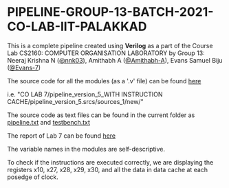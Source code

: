 # PIPELINE-GROUP-13-BATCH-2021-CO-LAB-IIT-PALAKKAD

This is a complete pipeline created using **Verilog** as a part of the Course Lab CS2160: COMPUTER ORGANISATION LABORATORY
by Group 13: Neeraj Krishna N ([@nnk03](https://github.com/nnk03)), Amithabh A ([@Amithabh-A](https://github.com/Amithabh-A)), Evans Samuel Biju ([@Evans-7](https://github.com/Evans-7))

The source code for all the modules (as a '.v' file) can be found [here](./CO%20LAB%207/pipeline_version_5_WITH%20INSTRUCTION%20CACHE/pipeline_version_5.srcs/sources_1/new/)

i.e. "CO LAB 7/pipeline_version_5_WITH INSTRUCTION CACHE/pipeline_version_5.srcs/sources_1/new/"

The source code as text files can be found in the current folder as [pipeline.txt](./pipeline.txt) and [testbench.txt](./testbench.txt)

The report of Lab 7 can be found [here](./CO%20LAB%207%20REPORT_112101004_112101017_112101033.pdf)

The variable names in the modules are self-descriptive.

To check if the instructions are executed correctly, we are displaying the registers x10, x27, x28, x29, x30, and all the data in data cache at each posedge of clock.
